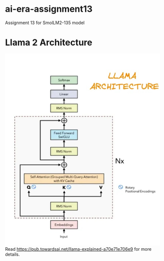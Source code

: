# ai-era-assignment13
Assignment 13 for SmolLM2-135 model

# Llama 2 Architecture
![Llama 2 Architecture](./static/llamaModel.jpg)
Read https://pub.towardsai.net/llama-explained-a70e71e706e9 for more details.